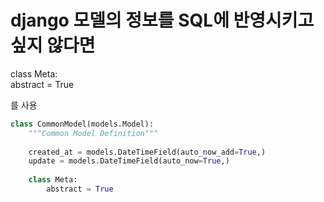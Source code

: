 # django 모델의 정보를 SQL에 반영시키고 싶지 않다면

class Meta:  
  abstract = True
  
를 사용


``` python
class CommonModel(models.Model):
    """Common Model Definition"""
    
    created_at = models.DateTimeField(auto_now_add=True,)
    update = models.DateTimeField(auto_now=True,)
   
    class Meta:
        abstract = True
```
